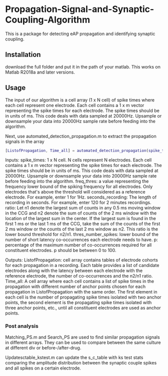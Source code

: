 # Propagation-Signal-and-Synaptic-Coupling-Algorithm
This is a package for detecting eAP propagation and identifying synaptic coupling.

## Installation
download the full folder and put it in the path of your matlab. This works on Matlab R2018a and later versions.

## Usage
The input of our algorithm is a cell array (1 x N cell) of spike times where each cell represent one electrode. 
Each cell contains a 1 x m vector representing the spike times for each electrode. The spike times should be in units of ms. 
This code deals with data sampled at 20000Hz. Upsample or downsample your data into 20000Hz sample rate before feeding into the algorithm.

Next, use automated_detection_propagation.m to extract the propagation signals in the array
```matlab
[ListofPropagation, Time_all] = automated_detection_propagation(spike_times, freq_thres, seconds_recording, ratio, thres_number_spikes, p);
```
Inputs:
spike_times:
          1 x N cell. N cells represent N electrodes. Each cell contains 
          a 1 x m vector representing the spike times for each electrode.
          The spike times should be in units of ms. This code deals with 
          data sampled at 20000Hz. Upsample or downsample your data into 
          20000Hz sample rate before feeding into the algorithm.
freq_thres: 
          a value representing the frequency lower bound of the spiking
          frequency for all electrodes. Only electrodes that's above the
          threshold will considered as a reference electrode. For 
          example, enter 1 for 1Hz.
seconds_recording:
          The length of recording in seconds. For example, enter 120 for 
          2 minutes recordings.
ratio:
          Let n1 denote the largest sum of counts in any 0.5 ms moving 
          window in the CCG and n2 denote the sum of counts of the 2 ms 
          window with the location of the largest sum in the center. 
          If the largest sum is found in the first 1 ms or the last 1 ms
          of the CCG, take the sum of the counts of the first 2 ms window
          or the counts of the last 2 ms window as n2. This ratio is the 
          lower bound threshold for n2/n1. 
thres_number_spikes:
          lower bound of the number of short latency co-occurrences each
          electrode needs to have.
p:
          percentage of the maximum number of co-occurrences required for
          all constituent electrodes. p should be between 0 to 100.

Outputs:
      ListofPropagation:
          cell array contains tables of electrode cohorts for each
          propagation in a recording. Each table provides a list of
          candidate electrodes along with the latency between each
          electrode with the reference electrode, the number of
          co-occurrences and the n2/n1 ratio.
      Time_all:
          A cell array where each cell contains a list of spike times in 
          the propagation with different number of anchor points chosen 
          for each propagation in ListofPropagation with the same order. 
          The first element in each cell is the number of propagating 
          spike times isolated with two anchor points, the second element
          is the propagating spike times isolated with three anchor 
          points, etc., until all constituent electrodes are used as 
          anchor points.


### Post analysis
Matching_PS.m and Search_PS are used to find similar propagation signals in different arrays. They can be used to compare between the same culture at different div or before-/after-drug.

Updatesctable_kstest.m can update the s_c_table with ks test stats comparing the amplitude distribution between the synaptic couple spikes and all spikes on a certain electrode.
